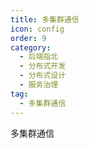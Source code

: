 ```yaml
---
title: 多集群通信
icon: config
order: 9
category:
  - 后端指北
  - 分布式开发
  - 分布式设计
  - 服务治理
tag:
  - 多集群通信
---
```


多集群通信




